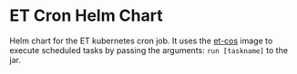 # ET Cron Helm Chart

Helm chart for the ET kubernetes cron job. It uses the [et-cos](https://github.com/hmcts/et-ccd-callbacks) image to execute scheduled tasks by passing the arguments: `run [taskname]` to the jar.
